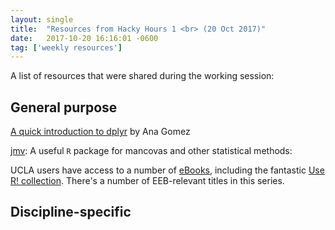 ```yaml
---
layout: single
title:  "Resources from Hacky Hours 1 <br> (20 Oct 2017)"
date:   2017-10-20 16:16:01 -0600
tag: ['weekly resources']
---
```


A list of resources that were shared during the working session:  

## General purpose

[A quick introduction to dplyr](/assets/docs/gomez_dplyr.pdf) by Ana Gomez

[jmv](https://cran.r-project.org/web/packages/jmv/index.html): A useful `R` package for mancovas and other statistical methods:  

UCLA users have access to a number of [eBooks](http://guides.library.ucla.edu/ebooks), including the fantastic [Use R! collection](https://link.springer.com/search?query=use+R&facet-content-type=%22Book%22). There's a number of EEB-relevant titles in this series.

## Discipline-specific 


